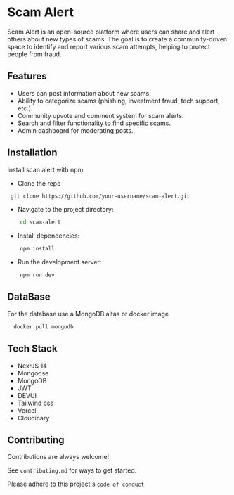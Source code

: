 
# Scam Alert

Scam Alert is an open-source platform where users can share and alert others about new types of scams. The goal is to create a community-driven space to identify and report various scam attempts, helping to protect people from fraud.

## Features
- Users can post information about new scams.
- Ability to categorize scams (phishing, investment fraud, tech support, etc.).
- Community upvote and comment system for scam alerts.
- Search and filter functionality to find specific scams.
- Admin dashboard for moderating posts.



## Installation

Install scan alert with npm

- Clone the repo
```bash
 git clone https://github.com/your-username/scam-alert.git
```
- Navigate to the project directory:
    
``` bash 
    cd scam-alert
```

- Install dependencies:
``` bash 
    npm install
```

- Run the development server:
``` bash 
    npm run dev
```


## DataBase

For the database use a MongoDB altas or docker image 

```bash
  docker pull mongodb
```


## Tech Stack

- NexrJS 14
- Mongoose
- MongoDB
- JWT
- DEVUI
- Tailwind css
- Vercel
- Cloudinary


## Contributing

Contributions are always welcome!

See `contributing.md` for ways to get started.

Please adhere to this project's `code of conduct`.

